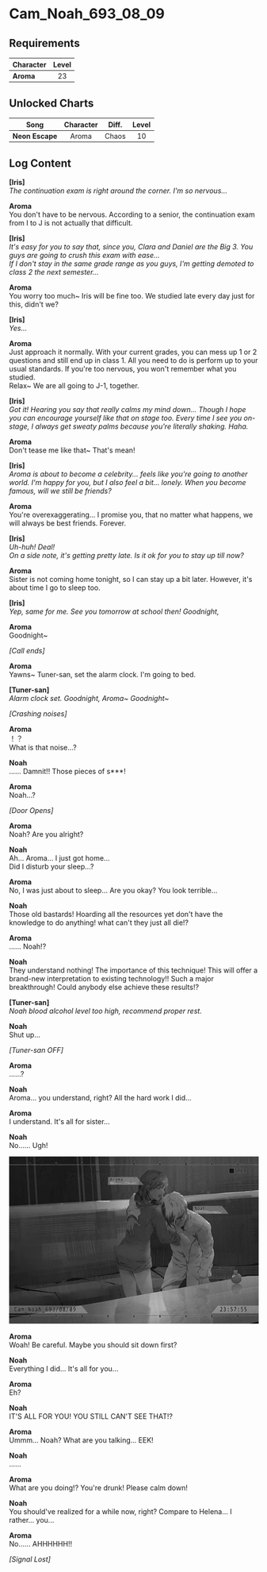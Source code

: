 # Cam_Noah_693_08_09
## Requirements
|Character|Level|
|---------|:---:|
|**Aroma**| 23  |

## Unlocked Charts
|     Song      |Character|Diff.|Level|
|---------------|:-------:|:---:|:---:|
|**Neon Escape**|  Aroma  |Chaos| 10  |

## Log Content
**[Iris]**<br>
*The continuation exam is right around the corner. I'm so nervous...*

**Aroma**<br>
You don't have to be nervous. According to a senior, the continuation exam from I to J is not actually that difficult.

**[Iris]**<br>
*It's easy for you to say that, since you, Clara and Daniel are the Big 3. You guys are going to crush this exam with ease... <br>
If I don't stay in the same grade range as you guys, I'm getting demoted to class 2 the next semester...*

**Aroma**<br>
You worry too much~ Iris will be fine too. We studied late every day just for this, didn't we?

**[Iris]**<br>
*Yes...*

**Aroma**<br>
Just approach it normally. With your current grades, you can mess up 1 or 2 questions and still end up in class 1. All you need to do is perform up to your usual standards. If you're too nervous, you won't remember what you studied.<br>
Relax~ We are all going to J\-1, together. 

**[Iris]**<br>
*Got it! Hearing you say that really calms my mind down... Though I hope you can encourage yourself like that on stage too. Every time I see you on\-stage, I always get sweaty palms because you're literally shaking. Haha.*

**Aroma**<br>
Don't tease me like that~ That's mean!

**[Iris]**<br>
*Aroma is about to become a celebrity... feels like you're going to another world. I'm happy for you, but I also feel a bit... lonely. When you become famous, will we still be friends?*

**Aroma**<br>
You're overexaggerating... I promise you, that no matter what happens, we will always be best friends. Forever.

**[Iris]**<br>
*Uh\-huh! Deal!<br>
On a side note, it's getting pretty late. Is it ok for you to stay up till now?*

**Aroma**<br>
Sister is not coming home tonight, so I can stay up a bit later. However, it's about time I go to sleep too.

**[Iris]**<br>
*Yep, same for me. See you tomorrow at school then! Goodnight,*

**Aroma**<br>
Goodnight~

*[Call ends]*

**Aroma**<br>
Yawns~ Tuner\-san, set the alarm clock. I'm going to bed.

**[Tuner-san]**<br>
*Alarm clock set. Goodnight, Aroma~ Goodnight~*

*\[Crashing noises\]*

**Aroma**<br>
！？<br>
What is that noise...?

**Noah**<br>
...... Damnit!! Those pieces of s\*\*\*!

**Aroma**<br>
Noah...?

*\[Door Opens\]*

**Aroma**<br>
Noah? Are you alright?

**Noah**<br>
Ah... Aroma... I just got home...<br>
Did I disturb your sleep...?

**Aroma**<br>
No, I was just about to sleep... Are you okay? You look terrible...

**Noah**<br>
Those old bastards! Hoarding all the resources yet don't have the knowledge to do anything! what can't they just all die!?

**Aroma**<br>
...... Noah!?

**Noah**<br>
They understand nothing! The importance of this technique! This will offer a brand\-new interpretation to existing technology!! Such a major breakthrough! Could anybody else achieve these results!?

**[Tuner-san]**<br>
*Noah blood alcohol level too high, recommend proper rest.*

**Noah**<br>
Shut up...

*\[Tuner-san OFF\]*

**Aroma**<br>
......?

**Noah**<br>
Aroma... you understand, right? All the hard work I did...

**Aroma**<br>
I understand. It's all for sister...

**Noah**<br>
No...... Ugh!

![aos3201.png](./attachments/aos3201.png)

**Aroma**<br>
Woah! Be careful. Maybe you should sit down first?

**Noah**<br>
Everything I did... It's all for you...

**Aroma**<br>
Eh?

**Noah**<br>
IT'S ALL FOR YOU! YOU STILL CAN'T SEE THAT!?

**Aroma**<br>
Ummm... Noah? What are you talking... EEK!

**Noah**<br>
......

**Aroma**<br>
What are you doing!? You're drunk! Please calm down!

**Noah**<br>
You should've realized for a while now, right? Compare to Helena... I rather... you...

**Aroma**<br>
No...... AHHHHHH!!

*[Signal Lost]*
